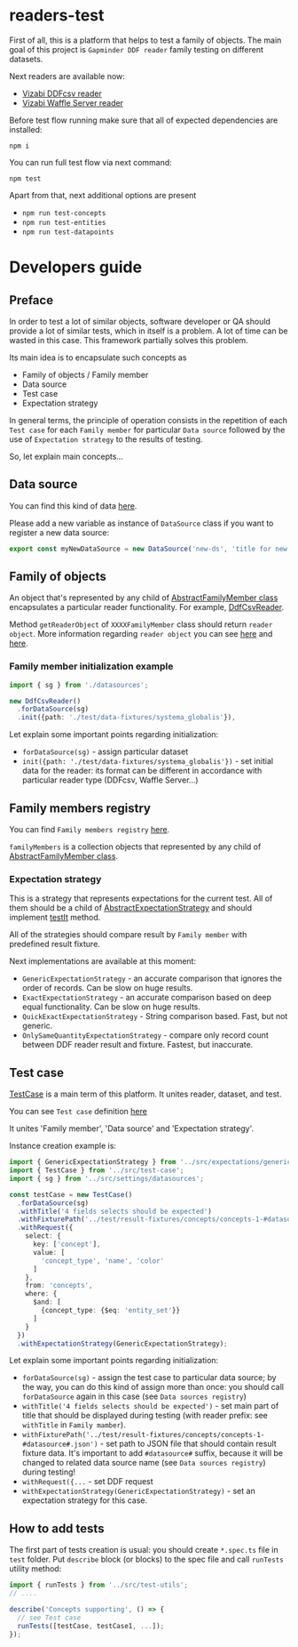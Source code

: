 # readers-test

First of all, this is a platform that helps to test a family of objects. The main goal of this project is `Gapminder DDF reader` family testing on different datasets.

Next readers are available now:

 * [Vizabi DDFcsv reader](https://github.com/vizabi/vizabi-ddfcsv-reader)
 * [Vizabi Waffle Server reader](https://github.com/vizabi/vizabi-ws-reader)

Before test flow running make sure that all of expected dependencies are installed:

`npm i`

You can run full test flow via next command:

`npm test`

Apart from that, next additional options are present

 * `npm run test-concepts`
 * `npm run test-entities`
 * `npm run test-datapoints`

# Developers guide

## Preface

In order to test a lot of similar objects, software developer or QA should provide a lot of similar tests,  which in itself is a problem. A lot of time can be wasted in this case. This framework partially solves this problem.

Its main idea is to encapsulate such concepts as

 * Family of objects / Family member
 * Data source
 * Test case
 * Expectation strategy

In general terms, the principle of operation consists in the repetition of each `Test case` for each `Family member` for particular `Data source` followed by the use of `Expectation strategy` to the results of testing.

So, let explain main concepts...

## Data source

You can find this kind of data [here](https://github.com/vizabi/readers-test/blob/master/src/settings/datasources.ts).

Please add a new variable as instance of `DataSource` class if you want to register a new data source:

```typescript
export const myNewDataSource = new DataSource('new-ds', 'title for new ds');
```

## Family of objects

An object that's represented by any child of [AbstractFamilyMember class](https://github.com/vizabi/readers-test/blob/master/src/family-definition/abstract-family-member.ts) encapsulates a particular reader functionality.
For example, [DdfCsvReader](https://github.com/vizabi/readers-test/blob/master/src/family-definition/ddf-csv-reader.ts).

Method `getReaderObject` of `XXXXFamilyMember` class should return `reader object`. More information regarding `reader object` you
can see [here](https://github.com/vizabi/vizabi-ddfcsv-reader) and [here](https://github.com/vizabi/vizabi-ws-reader).

### Family member initialization example

```typescript
import { sg } from './datasources';

new DdfCsvReader()
  .forDataSource(sg)
  .init({path: './test/data-fixtures/systema_globalis'}),
```

Let explain some important points regarding initialization:

 * `forDataSource(sg)` - assign particular dataset
 * `init({path: './test/data-fixtures/systema_globalis'})` - set initial data for the reader: its format can be different in accordance with particular reader type (DDFcsv, Waffle Server...)

## Family members registry

You can find `Family members registry` [here](https://github.com/vizabi/readers-test/blob/master/src/settings/family-members.ts).

`familyMembers` is a collection objects that represented by any child of [AbstractFamilyMember class](https://github.com/vizabi/readers-test/blob/master/src/family-definition/abstract-family-member.ts).

### Expectation strategy

This is a strategy that represents expectations for the current test. All of them should be a child of [AbstractExpectationStrategy](https://github.com/vizabi/readers-test/blob/master/src/expectations/abstract-expectation-strategy.ts) and should implement [testIt](https://github.com/vizabi/readers-test/blob/master/src/expectations/abstract-expectation-strategy.ts#L6) method.

All of the strategies should compare result by `Family member` with predefined result fixture.

Next implementations are available at this moment:

 * `GenericExpectationStrategy` - an accurate comparison that ignores the order of records. Can be slow on huge results.
 * `ExactExpectationStrategy` - an accurate comparison based on deep equal functionality. Can be slow on huge results.
 * `QuickExactExpectationStrategy` - String comparison based. Fast, but not generic.
 * `OnlySameQuantityExpectationStrategy` - compare only record count between DDF reader result and fixture. Fastest, but inaccurate.

## Test case

[TestCase](https://github.com/vizabi/readers-test/blob/master/src/test-case.ts) is a main term of this platform. It unites reader, dataset, and test.

You can see `Test case` definition [here](https://github.com/vizabi/readers-test/blob/master/src/test-case.ts)

It unites 'Family member', 'Data source' and 'Expectation strategy'.

Instance creation example is:

```typescript
import { GenericExpectationStrategy } from '../src/expectations/generic-expectation-strategy';
import { TestCase } from '../src/test-case';
import { sg } from '../src/settings/datasources';

const testCase = new TestCase()
  .forDataSource(sg)
  .withTitle('4 fields selects should be expected')
  .withFixturePath('../test/result-fixtures/concepts/concepts-1-#datasource#.json')
  .withRequest({
    select: {
      key: ['concept'],
      value: [
        'concept_type', 'name', 'color'
      ]
    },
    from: 'concepts',
    where: {
      $and: [
        {concept_type: {$eq: 'entity_set'}}
      ]
    }
  })
  .withExpectationStrategy(GenericExpectationStrategy);

```

Let explain some important points regarding initialization:

 * `forDataSource(sg)` - assign the test case to particular data source; by the way, you can do this kind of assign more than once: you should call `forDataSource` again in this case (see `Data sources registry`)
 * `withTitle('4 fields selects should be expected')` - set main part of title that should be displayed during testing (with reader prefix: see `withTitle` in `Family mamber`).
 * `withFixturePath('../test/result-fixtures/concepts/concepts-1-#datasource#.json')` - set path to JSON file that should contain result fixture data. It's important to add `#datasource#` suffix, because it will be changed to related data source name (see `Data sources registry`) during testing!
 * `withRequest({...` - set DDF request
 * `withExpectationStrategy(GenericExpectationStrategy)` - set an expectation strategy for this case.


## How to add tests

The first part of tests creation is usual: you should create `*.spec.ts` file in `test` folder. Put `describe` block (or blocks) to the spec file and call `runTests` utility method:

```typescript
import { runTests } from '../src/test-utils';
// ....

describe('Concepts supporting', () => {
  // see Test case
  runTests([testCase, testCase1, ...]);
});
```

